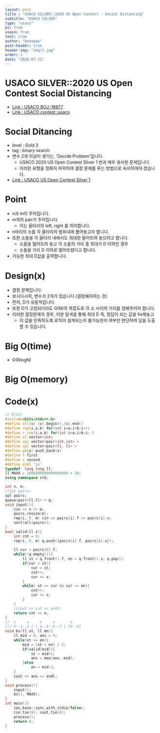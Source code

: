 ```yaml
---
layout: post
title : "USACO SILVER::2020 US Open Contest - Social Distancing"
subtitle: "USACO SILVER"
type: "usaco"
ps: true
usaco: true
text: true
author: "beenpow"
post-header: true
header-img: "img/1.jpg"
order: 1
date: "2020-07-21"
---
```


# USACO SILVER::2020 US Open Contest Social Distancing
- [Link : USACO BOJ::18877](https://www.acmicpc.net/problem/18877)
- [Link : USACO contest::usaco](http://usaco.org/index.php?page=open20results)

# Social Ditancing

- level : Gold 3
- tag : binary search
- 변수 2개 이상이 생기는, 'Decide Problem'입니다.
  - USACO 2020 US Open Contest Silver 1 번과 매우 유사한 문제입니다.
  - 이러한 유형을 정확히 파악하여 결정 문제를 푸는 방법으로 숙지하여야 겠습니다.
- [Link : USACO US Open Contest Silver 1](https://beenpow.github.io/usaco/2020/08/14/usaco-boj-16766/)

# Point
- n과 m이 주어집니다.
- m개의 pair가 주어집니다.
  - 이는 울타리의 left, right 를 의미합니다.
- n마리의 소를 각 울타리의 범위내에 풀어놓고자 합니다.
- 또한 소들을 각 울타리 내에서도 최대한 떨어뜨려 놓으려고 합니다.
  - 소들을 떨어뜨려 놓고 각 소들의 거리 중 최대가 D 이하인 경우 
  - 소들을 거리 D 이하로 떨어뜨렸다고 합니다.
- 가능한 최대 D값을 출력합니다.

# Design(x)
- 결정 문제입니다.
- 보시다시피, 변수가 2개가 있습니다.(결정해야하는 것)
- 먼저, D가 유동적입니다.
- 또한 D가 고정되더라도 O(N)의 복잡도로 각 소 사이의 거리를 정해주어야 합니다.
- 이러한 결정문제의 경우, 이분 탐색을 통해 최대 D 즉, 정답이 되는 값을 fix해놓고
  - 이 값을 만족하도록 로직이 설계되는지 불가능한지 여부만 판단하여 답을 도출할 수 있습니다.

# Big O(time)
- O(NlogN)

# Big O(memory)

# Code(x)

```cpp
// O(3n)
#include<bits/stdc++.h>
#define all(v) (v).begin(),(v).end()
#define rep(i,a,b) for(int i=a;i<b;i++)
#define r_rep(i,a,b) for(int i=a;i>b;i--)
#define vi vector<int>
#define vpi vector<pair<int,int> >
#define vpl vector<pair<ll, ll> >
#define pb(x) push_back(x)
#define f first
#define s second
#define endl '\n'
typedef  long long ll;
ll MAXX = 1000000000000000000 + 10;
using namespace std;

int n, m;
//vpi pairs;
vpl pairs;
queue<pair<ll,ll> > q;
void input(){
	cin >> n >> m;
	pairs.resize(m);
	rep(i, 0, m) cin >> pairs[i].f >> pairs[i].s;
	sort(all(pairs));
}
bool valid(ll x){
	int cnt = 0;
	rep(i, 0, m) q.push({pairs[i].f, pairs[i].s});
	
	ll cur = pairs[0].f;
	while(!q.empty()){
		ll st = q.front().f, en = q.front().s; q.pop();
		if(cur < st){
			cur = st;
			cnt++;
			cur += x;
		}
		while( st <= cur && cur <= en){
			cnt++;
			cur += x;
		}
	}
	//cout << cnt << endl;
	return cnt >= n;
}
//  v     v     v     v       v
//[ 0--1--2 ] [ 4--5--6--7 ] [9--9]
void bs(ll st, ll en){
	ll mid = 0, ans = 0;
	while(st <= en){
		mid = (st + en) / 2;
		if(valid(mid)){
			st = mid+1;
			ans = max(ans, mid);
		}else
			en = mid-1;
	}
	cout << ans << endl;
}
void process(){
	input();
	bs(1, MAXX);
}
int main(){
    ios_base::sync_with_stdio(false);
    cin.tie(0); cout.tie(0);
    process();
    return 0;
}
```
